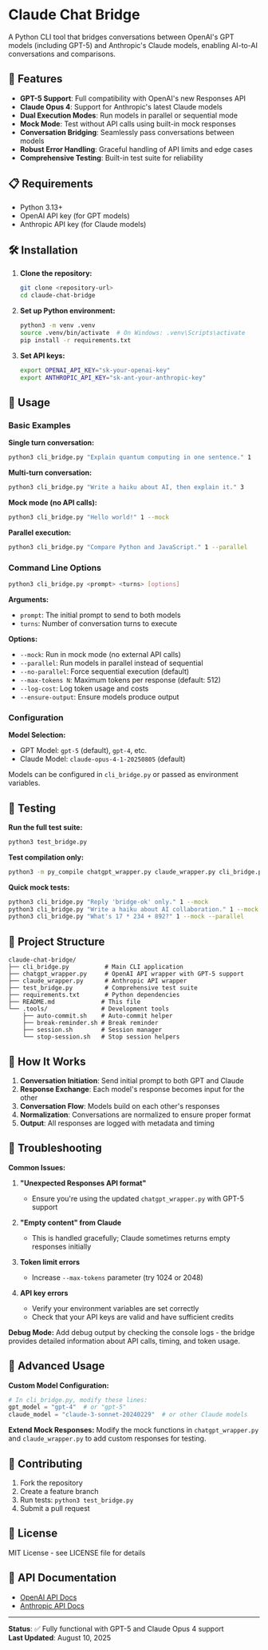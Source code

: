 # Claude Chat Bridge

A Python CLI tool that bridges conversations between OpenAI's GPT models (including GPT-5) and Anthropic's Claude models, enabling AI-to-AI conversations and comparisons.

## 🚀 Features

- **GPT-5 Support**: Full compatibility with OpenAI's new Responses API
- **Claude Opus 4**: Support for Anthropic's latest Claude models
- **Dual Execution Modes**: Run models in parallel or sequential mode
- **Mock Mode**: Test without API calls using built-in mock responses
- **Conversation Bridging**: Seamlessly pass conversations between models
- **Robust Error Handling**: Graceful handling of API limits and edge cases
- **Comprehensive Testing**: Built-in test suite for reliability

## 📋 Requirements

- Python 3.13+
- OpenAI API key (for GPT models)
- Anthropic API key (for Claude models)

## 🛠️ Installation

1. **Clone the repository:**
   ```bash
   git clone <repository-url>
   cd claude-chat-bridge
   ```

2. **Set up Python environment:**
   ```bash
   python3 -m venv .venv
   source .venv/bin/activate  # On Windows: .venv\Scripts\activate
   pip install -r requirements.txt
   ```

3. **Set API keys:**
   ```bash
   export OPENAI_API_KEY="sk-your-openai-key"
   export ANTHROPIC_API_KEY="sk-ant-your-anthropic-key"
   ```

## 🔧 Usage

### Basic Examples

**Single turn conversation:**
```bash
python3 cli_bridge.py "Explain quantum computing in one sentence." 1
```

**Multi-turn conversation:**
```bash
python3 cli_bridge.py "Write a haiku about AI, then explain it." 3
```

**Mock mode (no API calls):**
```bash
python3 cli_bridge.py "Hello world!" 1 --mock
```

**Parallel execution:**
```bash
python3 cli_bridge.py "Compare Python and JavaScript." 1 --parallel
```

### Command Line Options

```bash
python3 cli_bridge.py <prompt> <turns> [options]
```

**Arguments:**
- `prompt`: The initial prompt to send to both models
- `turns`: Number of conversation turns to execute

**Options:**
- `--mock`: Run in mock mode (no external API calls)
- `--parallel`: Run models in parallel instead of sequential
- `--no-parallel`: Force sequential execution (default)
- `--max-tokens N`: Maximum tokens per response (default: 512)
- `--log-cost`: Log token usage and costs
- `--ensure-output`: Ensure models produce output

### Configuration

**Model Selection:**
- GPT Model: `gpt-5` (default), `gpt-4`, etc.
- Claude Model: `claude-opus-4-1-20250805` (default)

Models can be configured in `cli_bridge.py` or passed as environment variables.

## 🧪 Testing

**Run the full test suite:**
```bash
python3 test_bridge.py
```

**Test compilation only:**
```bash
python3 -m py_compile chatgpt_wrapper.py claude_wrapper.py cli_bridge.py
```

**Quick mock tests:**
```bash
python3 cli_bridge.py "Reply 'bridge-ok' only." 1 --mock
python3 cli_bridge.py "Write a haiku about AI collaboration." 1 --mock
python3 cli_bridge.py "What's 17 * 234 + 892?" 1 --mock --parallel
```

## 📁 Project Structure

```
claude-chat-bridge/
├── cli_bridge.py          # Main CLI application
├── chatgpt_wrapper.py     # OpenAI API wrapper with GPT-5 support
├── claude_wrapper.py      # Anthropic API wrapper
├── test_bridge.py         # Comprehensive test suite
├── requirements.txt       # Python dependencies
├── README.md             # This file
└── .tools/               # Development tools
    ├── auto-commit.sh    # Auto-commit helper
    ├── break-reminder.sh # Break reminder
    ├── session.sh        # Session manager
    └── stop-session.sh   # Stop session helpers
```

## 🔄 How It Works

1. **Conversation Initiation**: Send initial prompt to both GPT and Claude
2. **Response Exchange**: Each model's response becomes input for the other
3. **Conversation Flow**: Models build on each other's responses
4. **Normalization**: Conversations are normalized to ensure proper format
5. **Output**: All responses are logged with metadata and timing

## 🐛 Troubleshooting

**Common Issues:**

1. **"Unexpected Responses API format"**
   - Ensure you're using the updated `chatgpt_wrapper.py` with GPT-5 support

2. **"Empty content" from Claude**
   - This is handled gracefully; Claude sometimes returns empty responses initially

3. **Token limit errors**
   - Increase `--max-tokens` parameter (try 1024 or 2048)

4. **API key errors**
   - Verify your environment variables are set correctly
   - Check that your API keys are valid and have sufficient credits

**Debug Mode:**
Add debug output by checking the console logs - the bridge provides detailed information about API calls, timing, and token usage.

## 🚀 Advanced Usage

**Custom Model Configuration:**
```python
# In cli_bridge.py, modify these lines:
gpt_model = "gpt-4"  # or "gpt-5"
claude_model = "claude-3-sonnet-20240229"  # or other Claude models
```

**Extend Mock Responses:**
Modify the mock functions in `chatgpt_wrapper.py` and `claude_wrapper.py` to add custom responses for testing.

## 🤝 Contributing

1. Fork the repository
2. Create a feature branch
3. Run tests: `python3 test_bridge.py`
4. Submit a pull request

## 📜 License

MIT License - see LICENSE file for details

## 🔗 API Documentation

- [OpenAI API Docs](https://platform.openai.com/docs/api-reference)
- [Anthropic API Docs](https://docs.anthropic.com/claude/reference/getting-started-with-the-api)

---

**Status**: ✅ Fully functional with GPT-5 and Claude Opus 4 support  
**Last Updated**: August 10, 2025
